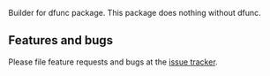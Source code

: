 Builder for dfunc package. This package does nothing without dfunc.

## Features and bugs

Please file feature requests and bugs at the [issue tracker][tracker].

[tracker]: https://github.com/ookami-kb/dfunc/issues
